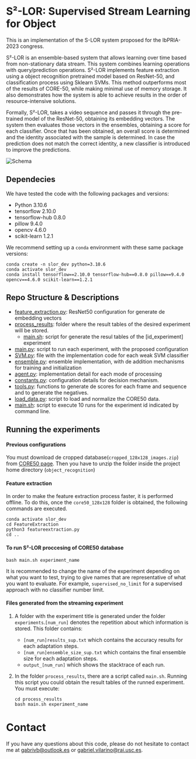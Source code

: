 S²-LOR: Supervised Stream Learning for Object
===============================================

This is an implementation of the S-LOR system proposed for the IbPRIA-2023 congress.

S²-LOR is an ensemble-based system that allows learning over time based from non-stationary data stream. This system combines learning operations with query/prediction operations. S²-LOR implements feature extraction using a object recognition pretrained model based on ResNet-50, and classification process using Sklearn SVMs. This method outperforms most of the results of CORE-50, while making minimal use of memory storage. It also demonstrates how the system is able to achieve results in the order of resource-intensive solutions.

Formally, S²-LOR, takes a video sequence and passes it through the pre-trained model of the ResNet-50, obtaining its embedding vectors. The system then evaluates those vectors in the ensembles, obtaining a score for each classifier. Once that has been obtained, an overall score is determined and the identity associated with the sample is determined.  In case the prediction does not match the correct identity, a new classifier is introduced to improve the predictions.

![Schema](https://user-images.githubusercontent.com/58976466/236062428-79527429-7d88-4c73-87cd-39f2c5d9442a.png)

## Dependecies

We have tested the code with the following packages and versions:

- Python 3.10.6
- tensorflow 2.10.0
- tensorflow-hub 0.8.0
- pillow 9.4.0
- opencv 4.6.0
- scikit-learn 1.2.1


We recommend setting up a `conda` environment with these same package versions:
```
conda create -n slor_dev python=3.10.6
conda activate slor_dev
conda install tensorflow==2.10.0 tensorflow-hub==0.8.0 pillow==9.4.0 opencv==4.6.0 scikit-learn==1.2.1
```

## Repo Structure & Descriptions
* [feature_extraction.py](./FeatureExtraction/feature_extraction): ResNet50 configuration for generate de embedding vectors
* [process_results](./process_results): folder where the result tables of the desired experiment will be stored.
    * [main.sh](./process_results/main.sh): script for generate the resul tables of the [id_experiment] experiment
* [main.py](./main.py): script to run each experiment, with the proposed configuration
* [SVM.py](./agent/SVM.py): file with the implementation code for each weak SVM classifier
* [ensemble.py](./agent/ensemble.py): ensemble implementation, with de addition mechanisms for training and initialization
* [agent.py](./agent/agent.py): implementation detail for each mode of processing
* [constants.py](./agent/constants.py): configuration details for decision mechanism.
* [tools.py](./agent/tools.py): functions to generate de scores for each frame and sequence and to generate the negatives.
* [load_data.py](./load_data.py): script to load and normalize the CORE50 data.
* [main.sh](./main.sh): script to execute 10 runs for the experiment id indicated by command line.


## Running the experiments
#### Previous configurations
You must download de cropped database(`cropped_128x128_images.zip`) from [CORE50 page](https://vlomonaco.github.io/core50/index.html#download). Then you have to unzip the folder inside the project home directory (`object_recognition`)

#### Feature extraction
In order to make the feature extraction process faster, it is performed offline. To do this, once the `core50_128x128` folder is obtained, the following commands are executed.
```
conda activate slor_dev
cd FeatureExtraction
python3 featureextraction.py
cd ..
```

#### To run S²-LOR proccesing of CORE50 database
```
bash main.sh experiment_name
```
It is recommended to change the name of the experiment depending on what you want to test, trying to give names that are representative of what you want to evaluate. For example, `supervised_no_limit` for a supervised approach with no classifier number limit.

#### Files generated from the streaming experiment
1. A folder with the experiment title is generated under the folder `experiments`.`[num_run]` denotes the repetition about which information is stored. This folder contains:
    - `[num_run]results_sup.txt` which contains the accuracy results for each adaptation steps.
    - `[num_run]ensemble_size_sup.txt` which contains the final ensemble size for each adaptation steps.
    - `output_[num_run]` which shows the stacktrace of each run.

2. In the folder `process_results`, there are a script called `main.sh`. Running this script you could obtain the result tables of the runned experiment. You must execute:
    ```
    cd process_results
    bash main.sh experiment_name
    ```
 
    
# Contact
If you have any questions about this code, please do not hesitate to contact me at gabrivb@outlook.es or gabriel.vilarino@rai.usc.es.
